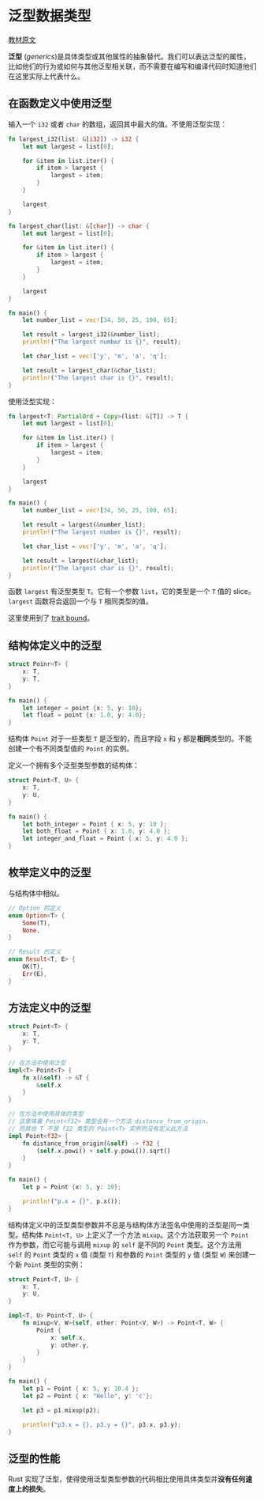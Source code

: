 # 泛型数据类型

[教材原文](https://kaisery.github.io/trpl-zh-cn/ch10-01-syntax.html)

**泛型** (*generics*)是具体类型或其他属性的抽象替代。我们可以表达泛型的属性，比如他们的行为或如何与其他泛型相关联，而不需要在编写和编译代码时知道他们在这里实际上代表什么。

## 在函数定义中使用泛型

输入一个 `i32` 或者 `char` 的数组，返回其中最大的值。不使用泛型实现：

```rust
fn largest_i32(list: &[i32]) -> i32 {
    let mut largest = list[0];

    for &item in list.iter() {
        if item > largest {
            largest = item;
        }
    }

    largest
}

fn largest_char(list: &[char]) -> char {
    let mut largest = list[0];

    for &item in list.iter() {
        if item > largest {
            largest = item;
        }
    }

    largest
}

fn main() {
    let number_list = vec![34, 50, 25, 100, 65];

    let result = largest_i32(&number_list);
    println!("The largest number is {}", result);

    let char_list = vec!['y', 'm', 'a', 'q'];

    let result = largest_char(&char_list);
    println!("The largest char is {}", result);
}
```

使用泛型实现：

```rust
fn largest<T: PartialOrd + Copy>(list: &[T]) -> T {
    let mut largest = list[0];

    for &item in list.iter() {
        if item > largest {
            largest = item;
        }
    }

    largest
}

fn main() {
    let number_list = vec![34, 50, 25, 100, 65];

    let result = largest(&number_list);
    println!("The largest number is {}", result);

    let char_list = vec!['y', 'm', 'a', 'q'];

    let result = largest(&char_list);
    println!("The largest char is {}", result);
}
```

函数 `largest` 有泛型类型 `T`。它有一个参数 `list`，它的类型是一个 `T` 值的 slice。`largest` 函数将会返回一个与 `T` 相同类型的值。

这里使用到了 [trait bound](https://kaisery.github.io/trpl-zh-cn/ch10-02-traits.html#trait-%E4%BD%9C%E4%B8%BA%E5%8F%82%E6%95%B0)。

## 结构体定义中的泛型

```rust
struct Poinr<T> {
    x: T,
    y: T,
}

fn main() {
    let integer = point {x: 5, y: 10};
    let float = point {x: 1.0, y: 4.0};
}
```

结构体 `Point` 对于一些类型 `T` 是泛型的，而且字段 `x` 和 `y` 都是**相同**类型的。不能创建一个有不同类型值的 `Point` 的实例。

定义一个拥有多个泛型类型参数的结构体：

```rust
struct Point<T, U> {
    x: T,
    y: U,
}

fn main() {
    let both_integer = Point { x: 5, y: 10 };
    let both_float = Point { x: 1.0, y: 4.0 };
    let integer_and_float = Point { x: 5, y: 4.0 };
}
```

## 枚举定义中的泛型

与结构体中相似。

```rust
// Option 的定义
enum Option<T> {
    Some(T),
    None,
}

// Result 的定义
enum Result<T, E> {
    OK(T),
    Err(E),
}
```

## 方法定义中的泛型

```rust
struct Point<T> {
    x: T,
    y: T,
}

// 在方法中使用泛型
impl<T> Point<T> {
    fn x(&self) -> &T {
        &self.x
    }
}

// 在方法中使用具体的类型
// 这意味着 Point<f32> 类型会有一个方法 distance_from_origin，
// 而其他 T 不是 f32 类型的 Point<T> 实例则没有定义此方法
impl Point<f32> {
    fn distance_from_origin(&self) -> f32 {
        (self.x.powi() + self.y.powi()).sqrt()
    }
}

fn main() {
    let p = Point {x: 5, y: 10};

    println!("p.x = {}", p.x());
}
```

结构体定义中的泛型类型参数并不总是与结构体方法签名中使用的泛型是同一类型。结构体 `Point<T, U>` 上定义了一个方法 `mixup`。这个方法获取另一个 `Point` 作为参数，而它可能与调用 `mixup` 的 `self` 是不同的 `Point` 类型。这个方法用 `self` 的 `Point` 类型的 `x` 值 (类型 `T`) 和参数的 `Point` 类型的 `y` 值 (类型 `W`) 来创建一个新 `Point` 类型的实例：

```rust
struct Point<T, U> {
    x: T,
    y: U,
}

impl<T, U> Point<T, U> {
    fn mixup<V, W>(self, other: Point<V, W>) -> Point<T, W> {
        Point {
            x: self.x,
            y: other.y,
        }
    }
}

fn main() {
    let p1 = Point { x: 5, y: 10.4 };
    let p2 = Point { x: "Hello", y: 'c'};

    let p3 = p1.mixup(p2);

    println!("p3.x = {}, p3.y = {}", p3.x, p3.y);
}
```

## 泛型的性能

Rust 实现了泛型，使得使用泛型类型参数的代码相比使用具体类型并**没有任何速度上的损失**。
